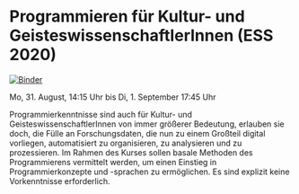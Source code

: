 # Programmieren für Kultur- und GeisteswissenschaftlerInnen (ESS 2020)

[![Binder](https://mybinder.org/badge_logo.svg)](https://mybinder.org/v2/gh/Edirom/ess2020-programmieren.git/master?filepath=index.ipynb) 

Mo, 31. August, 14:15 Uhr bis Di, 1. September 17:45 Uhr

Programmierkenntnisse sind auch für Kultur- und GeisteswissenschaftlerInnen von immer größerer Bedeutung, erlauben sie doch, die Fülle an Forschungsdaten, die nun zu einem Großteil digital vorliegen, automatisiert zu organisieren, zu analysieren und zu prozessieren. Im Rahmen des Kurses sollen basale Methoden des Programmierens vermittelt werden, um einen Einstieg in Programmierkonzepte und -sprachen zu ermöglichen. Es sind explizit keine Vorkenntnisse erforderlich.
